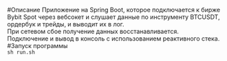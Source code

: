 
#Описание
 Приложение на Spring Boot, которое подключается к бирже Bybit Spot через вебсокет и слушает данные по инструменту BTCUSDT, ордербук и трейды, и выводит их в лог.  
При сетевом сбое получение данных восстанавливается.  
Подключение и вывод в консоль с использованием реактивного стека.  
#Запуск программы   
``` sh run.sh ```
